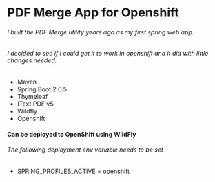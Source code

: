 # PDF Merge App for Openshift

###### I built the PDF Merge utility years ago as my first spring web app.
###### I decided to see if I could get it to work in openshift and it did with little changes needed.

* Maven
* Spring Boot 2.0.5
* Thymeleaf
* IText PDF v5
* Wildfly
* Openshift

#### Can be deployed to OpenShift using WildFly
###### The following deployment env variable needs to be set
* SPRING_PROFILES_ACTIVE = openshift